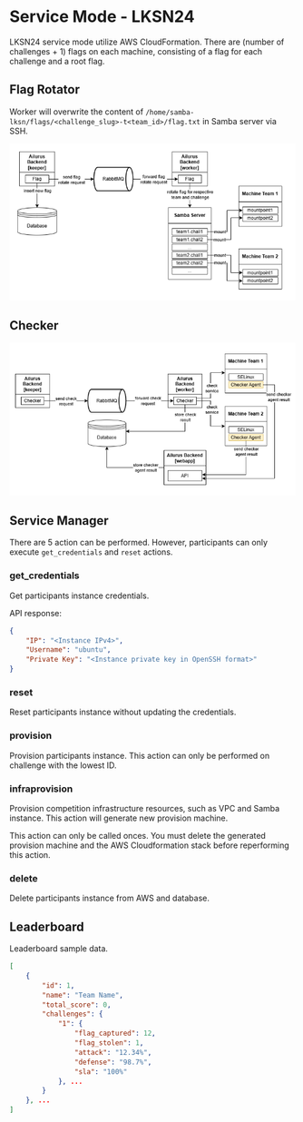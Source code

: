 # Service Mode - LKSN24
LKSN24 service mode utilize AWS CloudFormation. There are (number of challenges + 1) flags on each machine, consisting of a flag for each challenge and a root flag. 

## Flag Rotator
Worker will overwrite the content of `/home/samba-lksn/flags/<challenge_slug>-t<team_id>/flag.txt` in Samba server via SSH.

![Architecture diagram for flag rotator](./assets/docs/flagrotator.png)

## Checker
![Architecture diagram for checker](./assets/docs/checker.png)

## Service Manager
There are 5 action can be performed. However, participants can only execute `get_credentials` and `reset` actions.

### get_credentials
Get participants instance credentials.

API response:
```json
{
    "IP": "<Instance IPv4>", 
    "Username": "ubuntu",
    "Private Key": "<Instance private key in OpenSSH format>"
}
```

### reset
Reset participants instance without updating the credentials.

### provision
Provision participants instance. This action can only be performed on challenge with the lowest ID.

### infraprovision
Provision competition infrastructure resources, such as VPC and Samba instance. This action will generate new provision machine.

This action can only be called onces. You must delete the generated provision machine and the AWS Cloudformation stack before reperforming this action.

### delete
Delete participants instance from AWS and database.

## Leaderboard
Leaderboard sample data.
```json
[
    {
        "id": 1,
        "name": "Team Name",
        "total_score": 0,
        "challenges": {
            "1": {
                "flag_captured": 12,
                "flag_stolen": 1,
                "attack": "12.34%",
                "defense": "98.7%",
                "sla": "100%"
            }, ...
        }
    }, ...
]
```